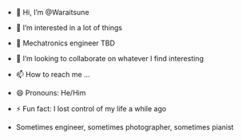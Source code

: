 - 👋 Hi, I’m @Waraitsune
- 👀 I’m interested in a lot of things
- 🌱 Mechatronics engineer TBD
- 💞️ I’m looking to collaborate on whatever I find interesting 
- 📫 How to reach me ...
- 😄 Pronouns: He/Him
- ⚡ Fun fact: I lost control of my life a while ago

- Sometimes engineer, sometimes photographer, sometimes pianist

<!---
Waraitsune/Waraitsune is a ✨ special ✨ repository because its `README.md` (this file) appears on your GitHub profile.
You can click the Preview link to take a look at your changes.
--->
